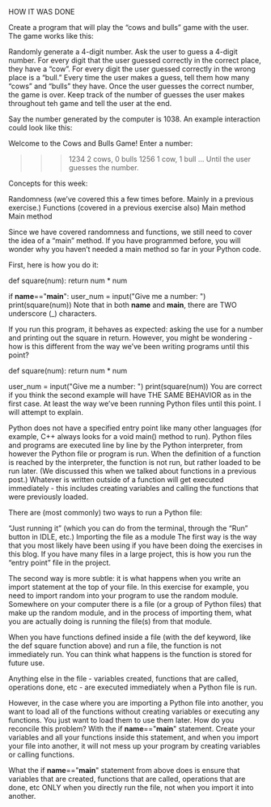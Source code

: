 
HOW IT WAS DONE

Create a program that will play the “cows and bulls” game with the user. The game works like this:

Randomly generate a 4-digit number. Ask the user to guess a 4-digit number. For every digit that the user guessed correctly in the correct place, they have a “cow”. For every digit the user guessed correctly in the wrong place is a “bull.” Every time the user makes a guess, tell them how many “cows” and “bulls” they have. Once the user guesses the correct number, the game is over. Keep track of the number of guesses the user makes throughout teh game and tell the user at the end.

Say the number generated by the computer is 1038. An example interaction could look like this:

  Welcome to the Cows and Bulls Game! 
  Enter a number: 
  >>> 1234
  2 cows, 0 bulls
  >>> 1256
  1 cow, 1 bull
  ...
Until the user guesses the number.

Concepts for this week:

Randomness (we’ve covered this a few times before. Mainly in a previous exercise.)
Functions (covered in a previous exercise also)
Main method
Main method

Since we have covered randomness and functions, we still need to cover the idea of a “main” method. If you have programmed before, you will wonder why you haven’t needed a main method so far in your Python code.

First, here is how you do it:

  def square(num):
    return num * num

  if __name__=="__main__":
    user_num = input("Give me a number: ")
    print(square(num))
Note that in both __name__ and __main__, there are TWO underscore (_) characters.

If you run this program, it behaves as expected: asking the use for a number and printing out the square in return. However, you might be wondering - how is this different from the way we’ve been writing programs until this point?

  def square(num):
    return num * num

  user_num = input("Give me a number: ")
  print(square(num))
You are correct if you think the second example will have THE SAME BEHAVIOR as in the first case. At least the way we’ve been running Python files until this point. I will attempt to explain.

Python does not have a specified entry point like many other languages (for example, C++ always looks for a void main() method to run). Python files and programs are executed line by line by the Python interpreter, from however the Python file or program is run. When the definition of a function is reached by the interpreter, the function is not run, but rather loaded to be run later. (We discussed this when we talked about functions in a previous post.) Whatever is written outside of a function will get executed immediately - this includes creating variables and calling the functions that were previously loaded.

There are (most commonly) two ways to run a Python file:

“Just running it” (which you can do from the terminal, through the “Run” button in IDLE, etc.)
Importing the file as a module
The first way is the way that you most likely have been using if you have been doing the exercises in this blog. If you have many files in a large project, this is how you run the “entry point” file in the project.

The second way is more subtle: it is what happens when you write an import statement at the top of your file. In this exercise for example, you need to import random into your program to use the random module. Somewhere on your computer there is a file (or a group of Python files) that make up the random module, and in the process of importing them, what you are actually doing is running the file(s) from that module.

When you have functions defined inside a file (with the def keyword, like the def square function above) and run a file, the function is not immediately run. You can think what happens is the function is stored for future use.

Anything else in the file - variables created, functions that are called, operations done, etc - are executed immediately when a Python file is run.

However, in the case where you are importing a Python file into another, you want to load all of the functions without creating variables or executing any functions. You just want to load them to use them later. How do you reconcile this problem? With the if __name__=="__main__" statement. Create your variables and all your functions inside this statement, and when you import your file into another, it will not mess up your program by creating variables or calling functions.

What the if __name__=="__main__" statement from above does is ensure that variables that are created, functions that are called, operations that are done, etc ONLY when you directly run the file, not when you import it into another.

